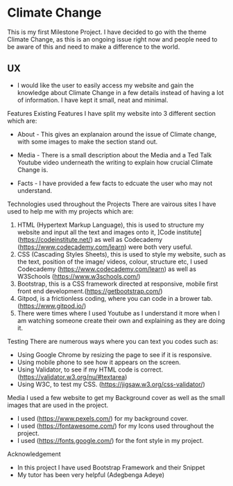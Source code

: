 # Climate Change

This is my first Milestone Project. I have decided to go with the theme Climate Change, as this is an ongoing issue right now and people need to be aware of this and need to make a difference to the world. 

## UX

* I would like the user to easily access my website and gain the knowledge about Climate Change in a few details instead of having a lot of information. I have kept it small, neat and minimal. 

Features
Existing Features 
I have split my website into 3 different section which are:

* About - This gives an explanaion around the issue of Climate change, with some images to make the section stand out.

* Media - There is a small description about the Media and a Ted Talk Youtube video underneath the writing to explain how crucial Climate Change is.

* Facts - I have provided a few facts to edcuate the user who may not understand.

Technologies used throughout the Projects 
There are vairous sites I have used to help me with my projects which are:
1. HTML (Hypertext Markup Language), this is used to structure my website and input all the text and images onto it, ]Code institute] (https://codeinstitute.net/) as well as Codecademy (https://www.codecademy.com/learn) were both very useful. 
2. CSS (Cascading Styles Sheets), this is used to style my website, such as the text, position of the image/ videos, colour, structure etc, I used Codecademy (https://www.codecademy.com/learn) as well as W3Schools (https://www.w3schools.com/)
3. Bootstrap, this is a CSS framework directed at responsive, mobile first front end development.(https://getbootstrap.com/)
4. Gitpod, is a frictionless coding, where you can code in a brower tab.(https://www.gitpod.io/)
5. There were times where I used Youtube as I understand it more when I am watching someone create their own and explaining as they are doing it. 

Testing
There are numerous ways where you can text you codes such as:
* Using Google Chrome by resizing the page to see if it is responsive.
* Using mobile phone to see how it appears on the screen.
* Using Validator, to see if my HTML code is correct. (https://validator.w3.org/nu/#textarea)
* Using W3C, to test my CSS. (https://jigsaw.w3.org/css-validator/)

Media 
I used a few website to get my Background cover as well as the small images that are used in the project.

* I used (https://www.pexels.com/) for my background cover. 
* I used (https://fontawesome.com/) for my Icons used throughout the project. 
* I used (https://fonts.google.com/) for the font style in my project. 

Acknowledgement
* In this project I have used Bootstrap Framework and their Snippet 
* My tutor has been very helpful (Adegbenga Adeye)